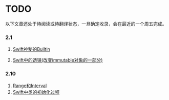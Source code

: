 # TODO

以下文章还处于待阅读或待翻译状态，一旦确定收录，会在最近的一个周五完成。

### 2.1

1. [Swift神秘的Builtin](http://ankit.im/swift/2016/01/12/swift-mysterious-builtin-module/?utm_campaign=This%2BWeek%2Bin%2BSwift&utm_medium=email&utm_source=This_Week_in_Swift_70)

2. [Swift中的透镜(改变immutable对象的一部分)](http://narf.pl/posts/lenses-in-swift?utm_campaign=This%2BWeek%2Bin%2BSwift&utm_medium=email&utm_source=This_Week_in_Swift_70) 

### 2.10

1. [Range和Interval](http://oleb.net/blog/2015/09/swift-ranges-and-intervals/)
2. [Swift中类的初始化过程](http://stackoverflow.com/questions/25126295/swift-class-does-not-implement-its-superclasss-required-members/32108404#32108404)
